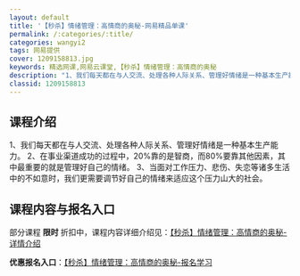 ```yaml
---
layout: default
title: '【秒杀】情绪管理：高情商的奥秘-网易精品单课'
permalink: /:categories/:title/
categories: wangyi2
tags: 网易提供
cover: 1209158813.jpg
keywords: 精选网课,网易云课堂,【秒杀】情绪管理：高情商的奥秘
description: "1、我们每天都在与人交流、处理各种人际关系、管理好情绪是一种基本生产能力。2、在事业渠道成功的过程中，20%靠的是智商，而80%要靠其他因素，其中最重要的就是管理好自己的情绪。3、当面对工作"
classid: 1209158813
---
```


## 课程介绍

1、我们每天都在与人交流、处理各种人际关系、管理好情绪是一种基本生产能力。
2、在事业渠道成功的过程中，20%靠的是智商，而80%要靠其他因素，其中最重要的就是管理好自己的情绪。
3、当面对工作压力、悲伤、失恋等诸多生活中的不如意时，我们更需要调节好自己的情绪来适应这个压力山大的社会。

## 课程内容与报名入口

部分课程 **限时** 折扣中，课程内容详细介绍见：[【秒杀】情绪管理：高情商的奥秘-详情介绍](https://study.163.com/course/introduction/1209158813.htm?share=1&shareId=1025206652&utm_campaign=share&utm_medium=iphoneShare&utm_source=&utm_u=1025206652)

**优惠报名入口**：[【秒杀】情绪管理：高情商的奥秘-报名学习](https://study.163.com/course/introduction/1209158813.htm?share=1&shareId=1025206652&utm_campaign=share&utm_medium=iphoneShare&utm_source=&utm_u=1025206652)

